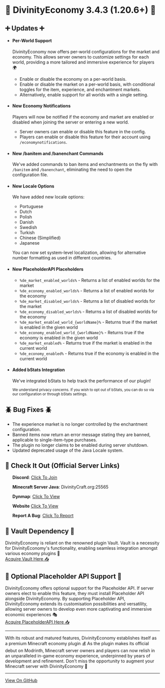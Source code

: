 <h1>🚀 DivinityEconomy 3.4.3 (1.20.6+) 🚀</h1>
<h2>➕ Updates ➕</h2>
<ul>
<li>
    <h4>Per-World Support</h4>
    <p>DivinityEconomy now offers per-world configurations for the market and economy. This allows server owners to customize settings for each world, providing a more tailored and immersive experience for players 🌍</p>
    <ul>
        <li>Enable or disable the economy on a per-world basis.</li>
        <li>Enable or disable the market on a per-world basis, with conditional toggles for the item, experience, and enchantment markets.</li>
        <li>Alternatively, enable support for all worlds with a single setting.</li>
    </ul>
</li>
<li>
    <h4>New Economy Notifications</h4>
    <p>Players will now be notified if the economy and market are enabled or disabled when joining the server or entering a new world.</p>
    <ul>
        <li>Server owners can enable or disable this feature in the config.</li>
        <li>Players can enable or disable this feature for their account using <code>/economynotifications</code>.</li>
    </ul>
</li>
<li>
    <h4>New /banitem and /banenchant Commands</h4>
    <p>We've added commands to ban items and enchantments on the fly with <code>/banitem</code> and <code>/banenchant</code>, eliminating the need to open the configuration file.</p>
</li>
<li>
    <h4>New Locale Options</h4>
    <p>We have added new locale options:</p>
    <ul>
        <li>Portuguese</li>
        <li>Dutch</li>
        <li>Polish</li>
        <li>Danish</li>
        <li>Swedish</li>
        <li>Turkish</li>
        <li>Chinese (Simplified)</li>
        <li>Japanese</li>
    </ul>
    <p>You can now set system-level localization, allowing for alternative number formatting as used in different countries.</p>
</li>
<li>
    <h4>New PlaceholderAPI Placeholders</h4>
    <ul>
        <li><code>%de_market_enabled_worlds%</code> - Returns a list of enabled worlds for the market</li>
        <li><code>%de_economy_enabled_worlds%</code> - Returns a list of enabled worlds for the economy</li>
        <li><code>%de_market_disabled_worlds%</code> - Returns a list of disabled worlds for the market</li>
        <li><code>%de_economy_disabled_worlds%</code> - Returns a list of disabled worlds for the economy</li>
        <li><code>%de_market_enabled_world_{worldName}%</code> - Returns true if the market is enabled in the given world</li>
        <li><code>%de_economy_enabled_world_{worldName}%</code> - Returns true if the economy is enabled in the given world</li>
        <li><code>%de_market_enabled%</code> - Returns true if the market is enabled in the current world</li>
        <li><code>%de_economy_enabled%</code> - Returns true if the economy is enabled in the current world</li>
    </ul>
</li>
<li>
    <h4>Added bStats Integration</h4>
    <p>We've integrated bStats to help track the performance of our plugin!</p>
    <small>We understand privacy concerns. If you wish to opt out of bStats, you can do so via our configuration or through bStats settings.</small>
</li>
</ul>
<h2>🪲 Bug Fixes 🪲</h2>
<ul>
    <li>The experience market is no longer controlled by the enchantment configuration.</li>
    <li>Banned items now return an error message stating they are banned, applicable to single-item-type purchases.</li>
    <li>The plugin no longer claims to be enabled during server shutdown.</li>    
    <li>Updated deprecated usage of the Java Locale system.</li>
</ul>
<h2>🚀 Check It Out (Official Server Links)</h2>
<ul>
    <p><strong>Discord</strong>: <a href="https://discord.com/invite/K7DY6UD" target="_blank" rel="noopener noreferrer">Click To Join</a></p>
    <p><strong>Minecraft Server Java</strong>: DivinityCraft.org:25565</p>
    <p><strong>Dynmap</strong>: <a href="http://Play.DivinityCraft.org:25566" target="_blank" rel="noopener noreferrer">Click To View</a></p>
    <p><strong>Website</strong> <a href="http://DivinityCraft.org" target="_blank" rel="noopener noreferrer">Click To View</a></p>
    <p><strong>Report A Bug</strong>: <a href="https://github.com/HTTPStanley/DivinityEconomy/issues" target="_blank" rel="noopener noreferrer">Click To Report</a></p>
</ul>
<h2>💾 Vault Dependency 💾</h2>
<p>DivinityEconomy is reliant on the renowned plugin Vault. Vault is a necessity for DivinityEconomy's functionality, enabling seamless integration amongst various economy plugins 🔁<br><a href="https://www.spigotmc.org/resources/vault.34315/" target="_blank" rel="noopener noreferrer">Acquire Vault Here 📥</a></p>
<h2>🔌 Optional Placeholder API Support 🔌</h2>
<p>DivinityEconomy offers optional support for the Placeholder API. If server owners elect to enable this feature, they must install Placeholder API alongside DivinityEconomy. By supporting Placeholder API, DivinityEconomy extends its customisation possibilities and versatility, allowing server owners to develop even more captivating and immersive economic experiences 🎭<br><a href="https://www.spigotmc.org/resources/placeholderapi.6245" target="_blank" rel="noopener noreferrer">Acquire PlaceholderAPI Here 📥</a></p>
<hr>
<p>With its robust and matured features, DivinityEconomy establishes itself as a premium Minecraft economy plugin 💰 As the plugin makes its official debut on Modrinth, Minecraft server owners and players can now relish in an unparalleled in-game economy experience, underpinned by years of development and refinement. Don't miss the opportunity to augment your Minecraft server with DivinityEconomy 🎉</p>
<hr>
<a href="https://github.com/HTTPStanley/DivinityEconomy" target="_blank" rel="noopener noreferrer">View On GitHub</a>